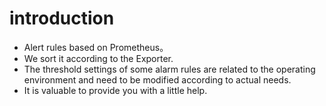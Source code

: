 # introduction

* Alert rules based on Prometheus。
* We sort it according to the Exporter.
* The threshold settings of some alarm rules are related to the operating environment and need to be modified according to actual needs.
* It is valuable to provide you with a little help.